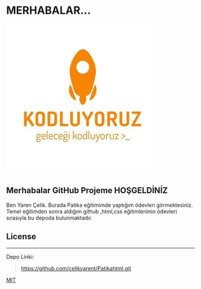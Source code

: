 # MERHABALAR...

  ![Kodluyoruz Logo](https://raw.githubusercontent.com/Kodluyoruz/taskforce/git/git/markdown-nedir-nasil-kullaniriz-/figures/kodluyoruz_logo.jpg)
  
Merhabalar 
GitHub Projeme HOŞGELDİNİZ
---

Ben Yaren Çelik. Burada Patika eğitimimde yaptığım ödevleri görmektesiniz. Temel eğitimden sonra aldığım github ,html,css eğitimlerimin ödevleri sırasıyla bu depoda bulunmaktadır.

## License
---
Depo Linki:
>   https://github.com/celikyarent/Patikahtml.git

[MIT](https://choosealicense.com/licenses/mit/)
